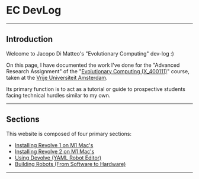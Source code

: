 # EC DevLog

---

## Introduction

Welcome to Jacopo Di Matteo's "Evolutionary Computing" dev-log :)

On this page, I have documented the work I've done for the "Advanced Research Assignment" of the "[Evolutionary Computing (X_400111)](https://research.vu.nl/en/publications/evolutionary-computing)" course,
taken at the [Vrije Universiteit Amsterdam](https://vu.nl/en).

Its primary function is to act as a tutorial or guide to prospective students facing technical hurdles similar to my own.

---

## Sections

This website is composed of four primary sections:

- [Installing Revolve 1 on M1 Mac's](/revolve1)
- [Installing Revolve 2 on M1 Mac's](/revolve2)
- [Using Devolve (YAML Robot Editor)](/devolve)
- [Building Robots (From Software to Hardware)](/building)

---